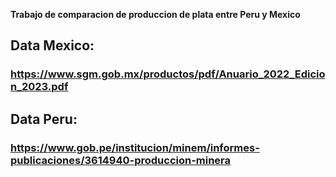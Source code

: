 **Trabajo de comparacion de produccion de  plata entre Peru y Mexico**
## Data Mexico:
### https://www.sgm.gob.mx/productos/pdf/Anuario_2022_Edicion_2023.pdf
## Data Peru:
### https://www.gob.pe/institucion/minem/informes-publicaciones/3614940-produccion-minera
